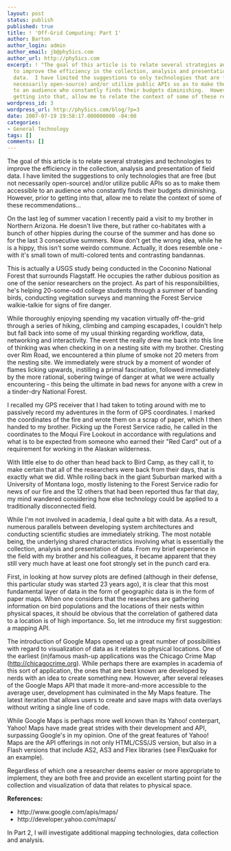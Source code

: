 ```yaml
---
layout: post
status: publish
published: true
title: ! 'Off-Grid Computing: Part 1'
author: Barton
author_login: admin
author_email: jb@phy5ics.com
author_url: http://phy5ics.com
excerpt: ! "The goal of this article is to relate several strategies and technologies
  to improve the efficiency in the collection, analysis and presentation of field
  data.  I have limited the suggestions to only technologies that are free (but not
  necessarily open-source) and/or utilize public APIs so as to make them accessible
  to an audience who constantly finds their budgets diminishing.  However, prior to
  getting into that, allow me to relate the context of some of these recommendations...\r\n\r\n"
wordpress_id: 3
wordpress_url: http://phy5ics.com/blog/?p=3
date: 2007-07-19 19:58:17.000000000 -04:00
categories:
- General Technology
tags: []
comments: []
---
```

The goal of this article is to relate several strategies and technologies to improve the efficiency in the collection, analysis and presentation of field data.  I have limited the suggestions to only technologies that are free (but not necessarily open-source) and/or utilize public APIs so as to make them accessible to an audience who constantly finds their budgets diminishing.  However, prior to getting into that, allow me to relate the context of some of these recommendations...

<a id="more"></a><a id="more-3"></a>

On the last leg of summer vacation I recently paid a visit to my brother in Northern Arizona. He doesn't live there, but rather co-habitates with a bunch of other hippies during the course of the summer and has done so for the last 3 consecutive summers. Now don't get the wrong idea, while he is a hippy, this isn't some weirdo commune. Actually, it does resemble one - with it's small town of multi-colored tents and contrasting bandannas.

This is actually a USGS study being conducted in the Coconino National Forest that surrounds Flagstaff. He occupies the rather dubious position as one of the senior researchers on the project. As part of his responsibilities, he's helping 20-some-odd college students through a summer of banding birds, conducting vegitation surveys and manning the Forest Service walkie-talkie for signs of fire danger.

While thoroughly enjoying spending my vacation virtually off-the-grid through a series of hiking, climbing and camping escapades, I couldn't help but fall back into some of my usual thinking regarding workflow, data, networking and interactivity. The event the really drew me back into this line of thinking was when checking in on a nesting site with my brother. Cresting over Rim Road, we encountered a thin plume of smoke not 20 meters from the nesting site. We immediately were struck by a moment of wonder of flames licking upwards, instilling a primal fascination, followed immediately by the more rational, sobering twinge of danger at what we were actually encountering - this being the ultimate in bad news for anyone with a crew in a tinder-dry National Forest.

I recalled my GPS receiver that I had taken to toting around with me to passively record my adventures in the form of GPS coordinates. I marked the coordinates of the fire and wrote them on a scrap of paper, which I then handed to my brother. Picking up the Forest Service radio, he called in the coordinates to the Moqui Fire Lookout in accordance with regulations and what is to be expected from someone who earned their "Red Card" out of a requirement for working in the Alaskan wilderness.

With little else to do other than head back to Bird Camp, as they call it, to make certain that all of the researchers were back from their days, that is exactly what we did. While rolling back in the giant Suburban marked with a University of Montana logo, mostly listening to the Forest Service radio for news of our fire and the 12 others that had been reported thus far that day, my mind wandered considering how else technology could be applied to a traditionally disconnected field.

While I'm not involved in academia, I deal quite a bit with data. As a result, numerous parallels between developing system architectures and conducting scientific studies are immediately striking.  The most notable being, the underlying shared characteristics involving what is essentially the collection, analysis and presentation of data.  From my brief experience in the field with my brother and his colleagues, it became apparent that they still very much have at least one foot strongly set in the punch card era.

First, in looking at how survey plots are defined (although in their defense, this particular study was started 23 years ago), it is clear that this most fundamental layer of data in the form of geographic data is in the form of paper maps.  When one considers that the researches are gathering information on bird populations and the locations of their nests within physical spaces, it should be obvious that the correlation of gathered data to a location is of high importance.  So, let me introduce my first suggestion: a mapping API.

The introduction of Google Maps opened up a great number of possibilities with regard to visualization of data as it relates to physical locations.  One of the earliest (in)famous mash-up applications was the Chicago Crime Map (http://chicagocrime.org).  While perhaps there are examples in academia of this sort of application, the ones that are best known are developed by nerds with an idea to create something new.  However, after several releases of the Google Maps API that made it more-and-more accessible to the average user, development has culminated in the My Maps feature.  The latest iteration that allows users to create and save maps with data overlays without writing a single line of code.

While Google Maps is perhaps more well known than its Yahoo! conterpart, Yahoo! Maps have made great strides with their development and API, surpassing Google's in my opinion.  One of the great features of Yahoo! Maps are the API offerings in not only HTML/CSS/JS version, but also in a Flash versions that include AS2, AS3 and Flex libraries (see FlexQuake for an example).

Regardless of  which one a researcher deems easier or more appropriate to implement, they are both free and provide an excellent starting point for the collection and visualization of data that relates to physical space.

<strong>References:</strong>
<ul>
	<li>http://www.google.com/apis/maps/</li>
	<li>http://developer.yahoo.com/maps/</li>
</ul>
In Part 2, I will investigate additional mapping technologies, data collection and analysis.
